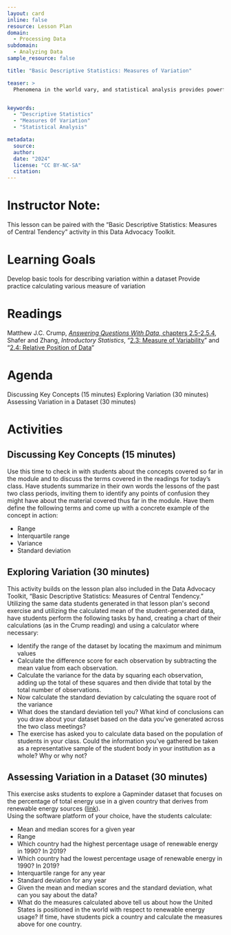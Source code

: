 ```yaml
---
layout: card
inline: false
resource: Lesson Plan
domain:
  - Processing Data
subdomain:
  - Analyzing Data
sample_resource: false

title: "Basic Descriptive Statistics: Measures of Variation"

teaser: >
  Phenomena in the world vary, and statistical analysis provides powerful tools for describing this variability and for understanding what such variation means.  Understanding how phenomena vary–or remain stable–can be a first step towards identifying how social pressures or power differentials might be impacting observed realities.  This lesson plan provides a set of activities to introduce students to basic tools for measuring and understanding variation in data.


keywords:
  - "Descriptive Statistics"
  - "Measures Of Variation"
  - "Statistical Analysis"

metadata:
  source: 
  author: 
  date: "2024"
  license: "CC BY-NC-SA"
  citation: 
---
```


# Instructor Note:
This lesson can be paired with the “Basic Descriptive Statistics: Measures of Central Tendency” activity in this Data Advocacy Toolkit.

# Learning Goals
Develop basic tools for describing variation within a dataset
Provide practice calculating various measure of variation

# Readings
Matthew J.C. Crump, [*Answering Questions With Data*, chapters 2.5-2.5.4]([url](https://www.crumplab.com/statistics/02-Describing_Data.html#measures-of-variation-differentness)), 
Shafer and Zhang, *Introductory Statistics*, “[2.3: Measure of Variability]([url](https://stats.libretexts.org/Bookshelves/Introductory_Statistics/Introductory_Statistics_(Shafer_and_Zhang)/02%3A_Descriptive_Statistics/2.03%3A_Measures_of_Variability))” and “[2.4: Relative Position of Data]([url](https://stats.libretexts.org/Bookshelves/Introductory_Statistics/Introductory_Statistics_(Shafer_and_Zhang)/02%3A_Descriptive_Statistics/2.04%3A_Relative_Position_of_Data))”

# Agenda
Discussing Key Concepts (15 minutes)
Exploring Variation (30 minutes)
Assessing Variation in a Dataset (30 minutes)

# Activities

## Discussing Key Concepts (15 minutes)
Use this time to check in with students about the concepts covered so far in the module and to discuss the terms covered in the readings for today’s class.  Have students summarize in their own words the lessons of the past two class periods, inviting them to identify any points of confusion they might have about the material covered thus far in the module.  Have them define the following terms and come up with a concrete example of the concept in action:
- Range 
- Interquartile range
- Variance
- Standard deviation

## Exploring Variation (30 minutes)
This activity builds on the lesson plan also included in the Data Advocacy Toolkit, “Basic Descriptive Statistics: Measures of Central Tendency.”  Utilizing the same data students generated in that lesson plan's second exercise and utilizing the calculated mean of the student-generated data, have students perform the following tasks by hand, creating a chart of their calculations (as in the Crump reading) and using a calculator where necessary:
- Identify the range of the dataset by locating the maximum and minimum values
- Calculate the difference score for each observation by subtracting the mean value from each observation.
- Calculate the variance for the data by squaring each observation, adding up the total of these squares and then divide that total by the total number of observations.
- Now calculate the standard deviation by calculating the square root of the variance
- What does the standard deviation tell you?  What kind of conclusions can you draw about your dataset based on the data you’ve generated across the two class meetings?
- The exercise has asked you to calculate data based on the population of students in your class.  Could the information you’ve gathered be taken as a representative sample of the student body in your institution as a whole?  Why or why not?

## Assessing Variation in a Dataset (30 minutes)
This exercise asks students to explore a Gapminder dataset that focuses on the percentage of total energy use in a given country that derives from renewable energy sources ([link]([url](https://drive.google.com/file/d/1V-TqE-DQU5uwcU6PsMiN30FqZwQX9epG/view))).  
Using the software platform of your choice, have the students calculate:
- Mean and median scores for a given year
- Range
- Which country had the highest percentage usage of renewable energy in 1990? In 2019?  
- Which country had the lowest percentage usage of renewable energy in 1990?  In 2019?
- Interquartile range for any year
- Standard deviation for any year
- Given the mean and median scores and the standard deviation, what can you say about the data?  
- What do the measures calculated above tell us about how the United States is positioned in the world with respect to renewable energy usage?
If time, have students pick a country and calculate the measures above for one country.
